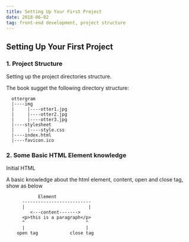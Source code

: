 ```yaml
---
title: Setting Up Your First Project
date: 2018-06-02
tag: front-end development, project structure
---
```


## Setting Up Your First Project

### 1. Project Structure

Setting up the project directories structure.

The book sugget the following directory structure:

```text
  ottergram
  |----img
  |     |----otter1.jpg
  |     |----otter2.jpg
  |     |----otter3.jpg
  |----stylesheet
  |     |----style.css
  |----index.html
  |----favicon.ico
  ```

### 2. Some Basic HTML Element knowledge

Initial HTML

A basic knowledge about the html element, content, open and close tag, show as below

```text
            Element
      --------------------------
      |                        |
         <---content------->
      <p>this is a paragraph</p>
      ^                       ^
      |                       |
    open tag            close tag
```
